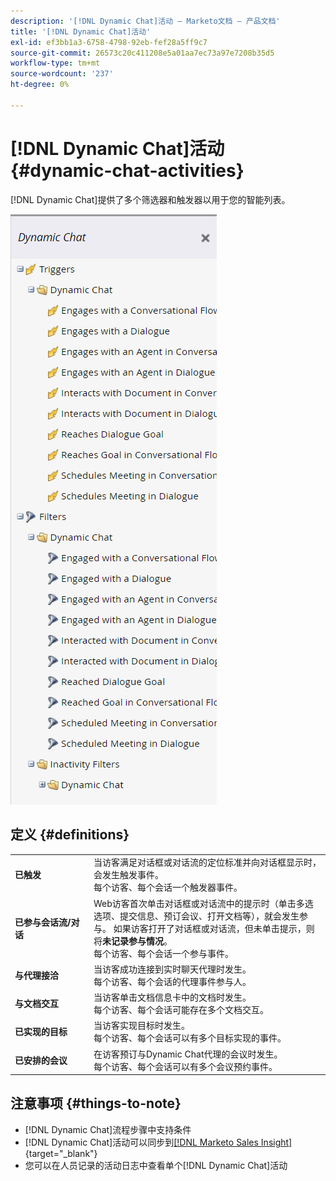 ```yaml
---
description: '[!DNL Dynamic Chat]活动 — Marketo文档 — 产品文档'
title: '[!DNL Dynamic Chat]活动'
exl-id: ef3bb1a3-6758-4798-92eb-fef28a5ff9c7
source-git-commit: 26573c20c411208e5a01aa7ec73a97e7208b35d5
workflow-type: tm+mt
source-wordcount: '237'
ht-degree: 0%

---
```


# [!DNL Dynamic Chat]活动 {#dynamic-chat-activities}

[!DNL Dynamic Chat]提供了多个筛选器和触发器以用于您的智能列表。

![](assets/dynamic-chat-activities-1.png)

## 定义 {#definitions}

<table>
<thead>
<tbody>
  <tr>
    <td style="width:25%"><b>已触发</b></td>
    <td>当访客满足对话框或对话流的定位标准并向对话框显示时，会发生触发事件。
    <br>每个访客、每个会话一个触发器事件。</td>
  </tr>
  <tr>
    <td style="width:25%"><b>已参与会话流/对话</b></td>
    <td>Web访客首次单击对话框或对话流中的提示时（单击多选选项、提交信息、预订会议、打开文档等），就会发生参与。 如果访客打开了对话框或对话流，但未单击提示，则将<b>未记录参与情况</b>。
    <br>每个访客、每个会话一个参与事件。</td>
  </tr>
   <tr>
    <td style="width:25%"><b>与代理接洽</b></td>
    <td>当访客成功连接到实时聊天代理时发生。
    <br>每个访客、每个会话的代理事件参与人。</td>
  </tr>
  <tr>
    <td style="width:25%"><b>与文档交互</b></td>
    <td>当访客单击文档信息卡中的文档时发生。
    <br>每个访客、每个会话可能存在多个文档交互。</td>
  </tr>
  <tr>
    <td style="width:25%"><b>已实现的目标</b></td>
    <td>当访客实现目标时发生。 <br>每个访客、每个会话可以有多个目标实现的事件。</td>
  </tr>
  <tr>
    <td style="width:25%"><b>已安排的会议</b></td>
    <td>在访客预订与Dynamic Chat代理的会议时发生。
    <br>每个访客、每个会话可以有多个会议预约事件。</td>
  </tr>
</tbody>
</table>

## 注意事项 {#things-to-note}

* [!DNL Dynamic Chat]流程步骤中支持条件
* [!DNL Dynamic Chat]活动可以同步到[[!DNL Marketo Sales Insight]](/help/marketo/product-docs/marketo-sales-insight/msi-for-salesforce/features/dynamic-chat-integration.md){target="_blank"}
* 您可以在人员记录的活动日志中查看单个[!DNL Dynamic Chat]活动
